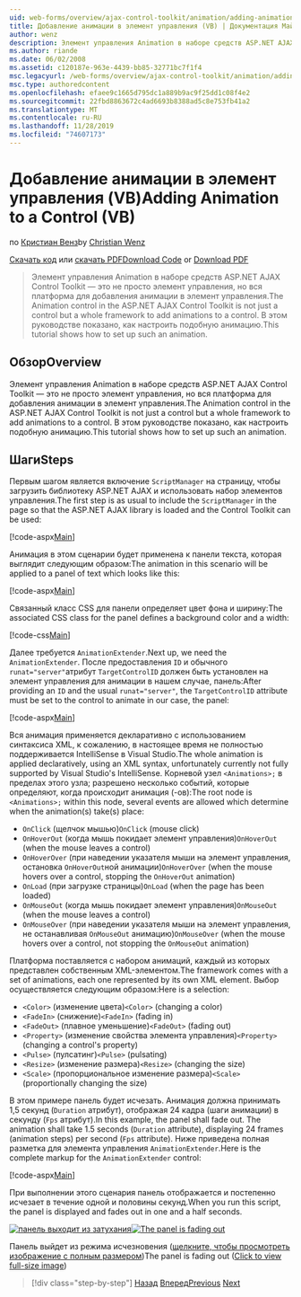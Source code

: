 ```yaml
---
uid: web-forms/overview/ajax-control-toolkit/animation/adding-animation-to-a-control-vb
title: Добавление анимации в элемент управления (VB) | Документация Майкрософт
author: wenz
description: Элемент управления Animation в наборе средств ASP.NET AJAX Control Toolkit — это не просто элемент управления, но вся платформа для добавления анимации в элемент управления. В этом руководстве показано, как...
ms.author: riande
ms.date: 06/02/2008
ms.assetid: c120187e-963e-4439-bb85-32771bc7f1f4
msc.legacyurl: /web-forms/overview/ajax-control-toolkit/animation/adding-animation-to-a-control-vb
msc.type: authoredcontent
ms.openlocfilehash: efaee9c1665d795dc1a889b9ac9f25dd1c08f4e2
ms.sourcegitcommit: 22fbd8863672c4ad6693b8388ad5c8e753fb41a2
ms.translationtype: MT
ms.contentlocale: ru-RU
ms.lasthandoff: 11/28/2019
ms.locfileid: "74607173"
---
```

# <a name="adding-animation-to-a-control-vb"></a><span data-ttu-id="d8477-104">Добавление анимации в элемент управления (VB)</span><span class="sxs-lookup"><span data-stu-id="d8477-104">Adding Animation to a Control (VB)</span></span>

<span data-ttu-id="d8477-105">по [Кристиан Венз](https://github.com/wenz)</span><span class="sxs-lookup"><span data-stu-id="d8477-105">by [Christian Wenz](https://github.com/wenz)</span></span>

<span data-ttu-id="d8477-106">[Скачать код](https://download.microsoft.com/download/f/9/a/f9a26acd-8df4-4484-8a18-199e4598f411/Animation1.vb.zip) или [скачать PDF](https://download.microsoft.com/download/6/7/1/6718d452-ff89-4d3f-a90e-c74ec2d636a3/animation1VB.pdf)</span><span class="sxs-lookup"><span data-stu-id="d8477-106">[Download Code](https://download.microsoft.com/download/f/9/a/f9a26acd-8df4-4484-8a18-199e4598f411/Animation1.vb.zip) or [Download PDF](https://download.microsoft.com/download/6/7/1/6718d452-ff89-4d3f-a90e-c74ec2d636a3/animation1VB.pdf)</span></span>

> <span data-ttu-id="d8477-107">Элемент управления Animation в наборе средств ASP.NET AJAX Control Toolkit — это не просто элемент управления, но вся платформа для добавления анимации в элемент управления.</span><span class="sxs-lookup"><span data-stu-id="d8477-107">The Animation control in the ASP.NET AJAX Control Toolkit is not just a control but a whole framework to add animations to a control.</span></span> <span data-ttu-id="d8477-108">В этом руководстве показано, как настроить подобную анимацию.</span><span class="sxs-lookup"><span data-stu-id="d8477-108">This tutorial shows how to set up such an animation.</span></span>

## <a name="overview"></a><span data-ttu-id="d8477-109">Обзор</span><span class="sxs-lookup"><span data-stu-id="d8477-109">Overview</span></span>

<span data-ttu-id="d8477-110">Элемент управления Animation в наборе средств ASP.NET AJAX Control Toolkit — это не просто элемент управления, но вся платформа для добавления анимации в элемент управления.</span><span class="sxs-lookup"><span data-stu-id="d8477-110">The Animation control in the ASP.NET AJAX Control Toolkit is not just a control but a whole framework to add animations to a control.</span></span> <span data-ttu-id="d8477-111">В этом руководстве показано, как настроить подобную анимацию.</span><span class="sxs-lookup"><span data-stu-id="d8477-111">This tutorial shows how to set up such an animation.</span></span>

## <a name="steps"></a><span data-ttu-id="d8477-112">Шаги</span><span class="sxs-lookup"><span data-stu-id="d8477-112">Steps</span></span>

<span data-ttu-id="d8477-113">Первым шагом является включение `ScriptManager` на страницу, чтобы загрузить библиотеку ASP.NET AJAX и использовать набор элементов управления.</span><span class="sxs-lookup"><span data-stu-id="d8477-113">The first step is as usual to include the `ScriptManager` in the page so that the ASP.NET AJAX library is loaded and the Control Toolkit can be used:</span></span>

[!code-aspx[Main](adding-animation-to-a-control-vb/samples/sample1.aspx)]

<span data-ttu-id="d8477-114">Анимация в этом сценарии будет применена к панели текста, которая выглядит следующим образом:</span><span class="sxs-lookup"><span data-stu-id="d8477-114">The animation in this scenario will be applied to a panel of text which looks like this:</span></span>

[!code-aspx[Main](adding-animation-to-a-control-vb/samples/sample2.aspx)]

<span data-ttu-id="d8477-115">Связанный класс CSS для панели определяет цвет фона и ширину:</span><span class="sxs-lookup"><span data-stu-id="d8477-115">The associated CSS class for the panel defines a background color and a width:</span></span>

[!code-css[Main](adding-animation-to-a-control-vb/samples/sample3.css)]

<span data-ttu-id="d8477-116">Далее требуется `AnimationExtender`.</span><span class="sxs-lookup"><span data-stu-id="d8477-116">Next up, we need the `AnimationExtender`.</span></span> <span data-ttu-id="d8477-117">После предоставления `ID` и обычного `runat="server"`атрибут `TargetControlID` должен быть установлен на элемент управления для анимации в нашем случае, панель:</span><span class="sxs-lookup"><span data-stu-id="d8477-117">After providing an `ID` and the usual `runat="server"`, the `TargetControlID` attribute must be set to the control to animate in our case, the panel:</span></span>

[!code-aspx[Main](adding-animation-to-a-control-vb/samples/sample4.aspx)]

<span data-ttu-id="d8477-118">Вся анимация применяется декларативно с использованием синтаксиса XML, к сожалению, в настоящее время не полностью поддерживается IntelliSense в Visual Studio.</span><span class="sxs-lookup"><span data-stu-id="d8477-118">The whole animation is applied declaratively, using an XML syntax, unfortunately currently not fully supported by Visual Studio's IntelliSense.</span></span> <span data-ttu-id="d8477-119">Корневой узел `<Animations>;` в пределах этого узла; разрешено несколько событий, которые определяют, когда происходит анимация (-ов):</span><span class="sxs-lookup"><span data-stu-id="d8477-119">The root node is `<Animations>;` within this node, several events are allowed which determine when the animation(s) take(s) place:</span></span>

- <span data-ttu-id="d8477-120">`OnClick` (щелчок мышью)</span><span class="sxs-lookup"><span data-stu-id="d8477-120">`OnClick` (mouse click)</span></span>
- <span data-ttu-id="d8477-121">`OnHoverOut` (когда мышь покидает элемент управления)</span><span class="sxs-lookup"><span data-stu-id="d8477-121">`OnHoverOut` (when the mouse leaves a control)</span></span>
- <span data-ttu-id="d8477-122">`OnHoverOver` (при наведении указателя мыши на элемент управления, остановка `OnHoverOut`ной анимации)</span><span class="sxs-lookup"><span data-stu-id="d8477-122">`OnHoverOver` (when the mouse hovers over a control, stopping the `OnHoverOut` animation)</span></span>
- <span data-ttu-id="d8477-123">`OnLoad` (при загрузке страницы)</span><span class="sxs-lookup"><span data-stu-id="d8477-123">`OnLoad` (when the page has been loaded)</span></span>
- <span data-ttu-id="d8477-124">`OnMouseOut` (когда мышь покидает элемент управления)</span><span class="sxs-lookup"><span data-stu-id="d8477-124">`OnMouseOut` (when the mouse leaves a control)</span></span>
- <span data-ttu-id="d8477-125">`OnMouseOver` (при наведении указателя мыши на элемент управления, не останавливая `OnMouseOut` анимацию)</span><span class="sxs-lookup"><span data-stu-id="d8477-125">`OnMouseOver` (when the mouse hovers over a control, not stopping the `OnMouseOut` animation)</span></span>

<span data-ttu-id="d8477-126">Платформа поставляется с набором анимаций, каждый из которых представлен собственным XML-элементом.</span><span class="sxs-lookup"><span data-stu-id="d8477-126">The framework comes with a set of animations, each one represented by its own XML element.</span></span> <span data-ttu-id="d8477-127">Выбор осуществляется следующим образом:</span><span class="sxs-lookup"><span data-stu-id="d8477-127">Here is a selection:</span></span>

- <span data-ttu-id="d8477-128">`<Color>` (изменение цвета)</span><span class="sxs-lookup"><span data-stu-id="d8477-128">`<Color>` (changing a color)</span></span>
- <span data-ttu-id="d8477-129">`<FadeIn>` (снижение)</span><span class="sxs-lookup"><span data-stu-id="d8477-129">`<FadeIn>` (fading in)</span></span>
- <span data-ttu-id="d8477-130">`<FadeOut>` (плавное уменьшение)</span><span class="sxs-lookup"><span data-stu-id="d8477-130">`<FadeOut>` (fading out)</span></span>
- <span data-ttu-id="d8477-131">`<Property>` (изменение свойства элемента управления)</span><span class="sxs-lookup"><span data-stu-id="d8477-131">`<Property>` (changing a control's property)</span></span>
- <span data-ttu-id="d8477-132">`<Pulse>` (пулсатинг)</span><span class="sxs-lookup"><span data-stu-id="d8477-132">`<Pulse>` (pulsating)</span></span>
- <span data-ttu-id="d8477-133">`<Resize>` (изменение размера)</span><span class="sxs-lookup"><span data-stu-id="d8477-133">`<Resize>` (changing the size)</span></span>
- <span data-ttu-id="d8477-134">`<Scale>` (пропорциональное изменение размера)</span><span class="sxs-lookup"><span data-stu-id="d8477-134">`<Scale>` (proportionally changing the size)</span></span>

<span data-ttu-id="d8477-135">В этом примере панель будет исчезать. Анимация должна принимать 1,5 секунд (`Duration` атрибут), отображая 24 кадра (шаги анимации) в секунду (`Fps` атрибут).</span><span class="sxs-lookup"><span data-stu-id="d8477-135">In this example, the panel shall fade out. The animation shall take 1.5 seconds (`Duration` attribute), displaying 24 frames (animation steps) per second (`Fps` attribute).</span></span> <span data-ttu-id="d8477-136">Ниже приведена полная разметка для элемента управления `AnimationExtender`.</span><span class="sxs-lookup"><span data-stu-id="d8477-136">Here is the complete markup for the `AnimationExtender` control:</span></span>

[!code-aspx[Main](adding-animation-to-a-control-vb/samples/sample5.aspx)]

<span data-ttu-id="d8477-137">При выполнении этого сценария панель отображается и постепенно исчезает в течение одной и половины секунд.</span><span class="sxs-lookup"><span data-stu-id="d8477-137">When you run this script, the panel is displayed and fades out in one and a half seconds.</span></span>

<span data-ttu-id="d8477-138">[![панель выходит из затухания](adding-animation-to-a-control-vb/_static/image2.png)](adding-animation-to-a-control-vb/_static/image1.png)</span><span class="sxs-lookup"><span data-stu-id="d8477-138">[![The panel is fading out](adding-animation-to-a-control-vb/_static/image2.png)](adding-animation-to-a-control-vb/_static/image1.png)</span></span>

<span data-ttu-id="d8477-139">Панель выйдет из режима исчезновения ([щелкните, чтобы просмотреть изображение с полным размером](adding-animation-to-a-control-vb/_static/image3.png))</span><span class="sxs-lookup"><span data-stu-id="d8477-139">The panel is fading out ([Click to view full-size image](adding-animation-to-a-control-vb/_static/image3.png))</span></span>

> [!div class="step-by-step"]
> <span data-ttu-id="d8477-140">[Назад](dynamically-controlling-updatepanel-animations-cs.md)
> [Вперед](executing-several-animations-at-the-same-time-vb.md)</span><span class="sxs-lookup"><span data-stu-id="d8477-140">[Previous](dynamically-controlling-updatepanel-animations-cs.md)
[Next](executing-several-animations-at-the-same-time-vb.md)</span></span>
